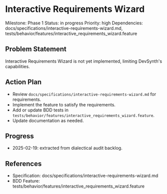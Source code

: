 # Interactive Requirements Wizard
Milestone: Phase 1
Status: in progress
Priority: high
Dependencies: docs/specifications/interactive-requirements-wizard.md, tests/behavior/features/interactive_requirements_wizard.feature

## Problem Statement
Interactive Requirements Wizard is not yet implemented, limiting DevSynth's capabilities.


## Action Plan
- Review `docs/specifications/interactive-requirements-wizard.md` for requirements.
- Implement the feature to satisfy the requirements.
- Add or update BDD tests in `tests/behavior/features/interactive_requirements_wizard.feature`.
- Update documentation as needed.

## Progress
- 2025-02-19: extracted from dialectical audit backlog.

## References
- Specification: docs/specifications/interactive-requirements-wizard.md
- BDD Feature: tests/behavior/features/interactive_requirements_wizard.feature

